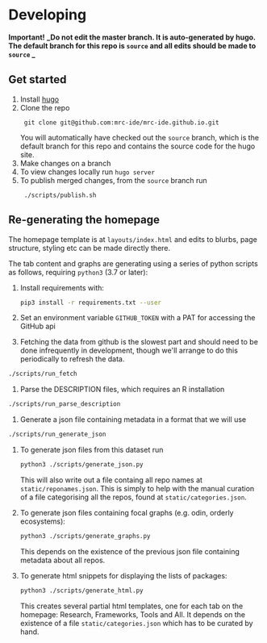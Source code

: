# Developing

**Important!** **_Do not edit the master branch. It is auto-generated by hugo. 
The default branch for this repo is `source` and all edits should be made to `source` _**

## Get started
1. Install [hugo](https://gohugo.io/)
1. Clone the repo
    ```
     git clone git@github.com:mrc-ide/mrc-ide.github.io.git
    ```
    You will automatically have checked out the `source` branch, which is the default branch for this repo and contains 
    the source code for the hugo site.
1. Make changes on a branch
1. To view changes locally run `hugo server`
1. To publish merged changes, from the `source` branch run
    ```
     ./scripts/publish.sh
    ```
    
## Re-generating the homepage

The homepage template is at `layouts/index.html` and edits to blurbs, 
page structure, styling etc can be made directly there.

The tab content and graphs are generating using a series of python scripts as 
follows, requiring `python3` (3.7 or later):

1. Install requirements with:
    ```bash
    pip3 install -r requirements.txt --user
    ```

1. Set an environment variable `GITHUB_TOKEN` with a PAT for accessing the GitHub api

1. Fetching the data from github is the slowest part and should need to be done infrequently in development, though we'll arrange to do this periodically to refresh the data.

```bash
./scripts/run_fetch
```

1. Parse the DESCRIPTION files, which requires an R installation

```bash
./scripts/run_parse_description
```
1. Generate a json file containing metadata in a format that we will use

```bash
./scripts/run_generate_json
```

1. To generate json files from this dataset run
    ```bash
    python3 ./scripts/generate_json.py
    ```
    This will also write out a file containg all repo names at `static/reponames.json`. 
    This is simply to help with the manual curation of a file categorising all the repos, found at `static/categories.json`.

1. To generate json files containing focal graphs (e.g. odin, orderly ecosystems):
    ```bash
    python3 ./scripts/generate_graphs.py 
    ```
    This depends on the existence of the previous json file containing metadata 
    about all repos.

1. To generate html snippets for displaying the lists of packages:
    ```bash
    python3 ./scripts/generate_html.py
    ```
    This creates several partial html templates, one for each tab on the homepage:
    Research, Frameworks, Tools and All. It depends on the existence of a file
     `static/categories.json` which has to be curated by hand.

